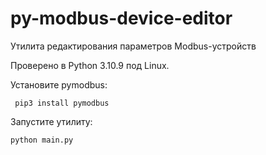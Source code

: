 # py-modbus-device-editor
Утилита редактирования параметров Modbus-устройств

Проверено в Python 3.10.9 под Linux.

Установите pymodbus:
```
 pip3 install pymodbus
```
Запустите утилиту:
```
python main.py
```